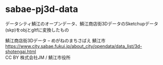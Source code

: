 # sabae-pj3d-data
データシティ鯖江のオープンデータ、鯖江商店街3DデータのSketchupデータ(skp)をobjとgltfに変換したもの  

鯖江商店街3Dデータ – めがねのまちさばえ 鯖江市  
https://www.city.sabae.fukui.jp/about_city/opendata/data_list/3d-shotengai.html  
CC BY 株式会社JM / 鯖江市役所  
